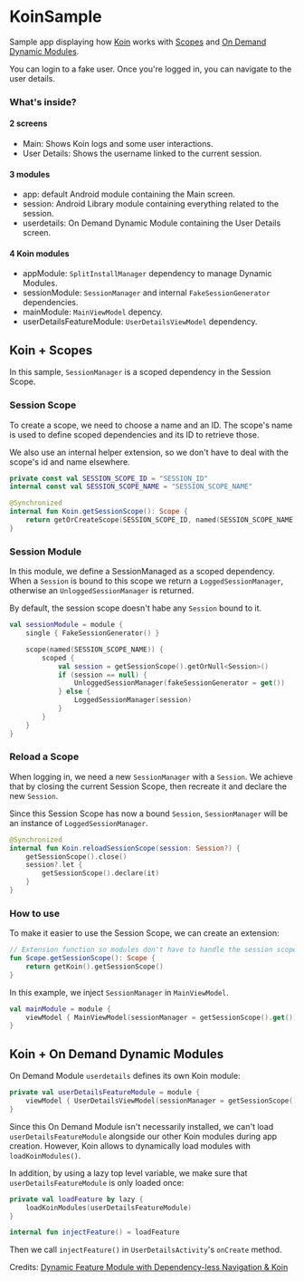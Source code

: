 # KoinSample

Sample app displaying how [Koin](https://github.com/InsertKoinIO/koin) works with [Scopes](https://insert-koin.io/docs/2.0/documentation/koin-core/scope-api.html) and [On Demand Dynamic Modules](https://developer.android.com/studio/projects/dynamic-delivery/on-demand-delivery).

You can login to a fake user. Once you're logged in, you can navigate to the user details.

### What's inside?

#### 2 screens
* Main: Shows Koin logs and some user interactions.
* User Details: Shows the username linked to the current session.

#### 3 modules
* app: default Android module containing the Main screen.
* session: Android Library module containing everything related to the session.
* userdetails: On Demand Dynamic Module containing the User Details screen.

#### 4 Koin modules
* appModule: `SplitInstallManager` dependency to manage Dynamic Modules.
* sessionModule: `SessionManager` and internal `FakeSessionGenerator` dependencies.
* mainModule: `MainViewModel` depency.
* userDetailsFeatureModule: `UserDetailsViewModel` dependency.

## Koin + Scopes

In this sample, `SessionManager` is a scoped dependency in the Session Scope.

### Session Scope

To create a scope, we need to choose a name and an ID. The scope's name is used to define scoped dependencies and its ID to retrieve those.

We also use an internal helper extension, so we don't have to deal with the scope's id and name elsewhere.

```kotlin
private const val SESSION_SCOPE_ID = "SESSION_ID"
internal const val SESSION_SCOPE_NAME = "SESSION_SCOPE_NAME"

@Synchronized
internal fun Koin.getSessionScope(): Scope {
    return getOrCreateScope(SESSION_SCOPE_ID, named(SESSION_SCOPE_NAME))
}
```

### Session Module
In this module, we define a SessionManaged as a scoped dependency.
When a `Session` is bound to this scope we return a `LoggedSessionManager`, otherwise an `UnloggedSessionManager` is returned.

By default, the session scope doesn't habe any `Session` bound to it.

```kotlin
val sessionModule = module {
    single { FakeSessionGenerator() }

    scope(named(SESSION_SCOPE_NAME)) {
        scoped {
            val session = getSessionScope().getOrNull<Session>()
            if (session == null) {
                UnloggedSessionManager(fakeSessionGenerator = get())
            } else {
                LoggedSessionManager(session)
            }
        }
    }
}
```

### Reload a Scope

When logging in, we need a new `SessionManager` with a `Session`.
We achieve that by closing the current Session Scope, then recreate it and declare the new `Session`.

Since this Session Scope has now a bound `Session`, `SessionManager` will be an instance of `LoggedSessionManager`.

```kotlin
@Synchronized
internal fun Koin.reloadSessionScope(session: Session?) {
    getSessionScope().close()
    session?.let {
        getSessionScope().declare(it)
    }
}
```

### How to use

To make it easier to use the Session Scope, we can create an extension:

```kotlin
// Extension function so modules don't have to handle the session scope's name and id.
fun Scope.getSessionScope(): Scope {
    return getKoin().getSessionScope()
}
```

In this example, we inject `SessionManager` in `MainViewModel`.

```kotlin
val mainModule = module {
    viewModel { MainViewModel(sessionManager = getSessionScope().get()) }
}
```

## Koin + On Demand Dynamic Modules

On Demand Module `userdetails` defines its own Koin module:
```kotlin
private val userDetailsFeatureModule = module {
    viewModel { UserDetailsViewModel(sessionManager = getSessionScope().get()) }
}
```

Since this On Demand Module isn't necessarily installed, we can't load `userDetailsFeatureModule` alongside our other Koin modules during app creation.
However, Koin allows to dynamically load modules with `loadKoinModules()`.

In addition, by using a lazy top level variable, we make sure that `userDetailsFeatureModule` is only loaded once:

```kotlin
private val loadFeature by lazy {
    loadKoinModules(userDetailsFeatureModule)
}

internal fun injectFeature() = loadFeature
```
Then we call `injectFeature()` in `UserDetailsActivity`'s `onCreate` method.

Credits: [Dynamic Feature Module with Dependency-less Navigation & Koin](https://proandroiddev.com/dynamic-feature-module-with-dependency-less-navigation-koin-774694f41f63)
